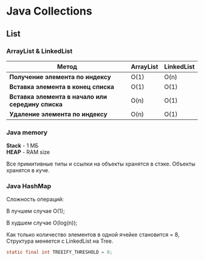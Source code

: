 # Java Collections

## List

### ArrayList & LinkedList


| Метод | ArrayList  | LinkedList                                |
|-------|-----------|-----------------------------------------|
| **Получение элемента по индексу**   | O(1) |  O(n)     |
| **Вставка элемента в конец списка**  | O(1)    |  O(1) |
| **Вставка элемента в начало или середину списка**   | O(n) | O(1) |
| **Удаление элемента по индексу** | O(n) | O(1) |

### Java memory

**Stack** - 1 МБ  
**HEAP** - RAM size

Все примитивные типы и ссылки на объекты хранятся в стэке. Объекты хранятся в куче.  

### Java HashMap

Сложность операций:  

В лучшем случае O(1);  

В худшем случае O(log(n));

Как только количество элементов в одной ячейке становится = 8,
Структура меняется с LinkedList на Tree. 
```Java
static final int TREEIFY_THRESHOLD = 8;
```

